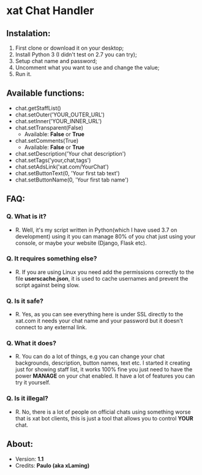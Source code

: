 # xat Chat Handler

## Instalation:
1. First clone or download it on your desktop;
2. Install Python 3 (I didn't test on 2.7 you can try);
3. Setup chat name and password;
4. Uncomment what you want to use and change the value;
5. Run it.

## Available functions:
* chat.getStaffList()
* chat.setOuter('YOUR_OUTER_URL')
* chat.setInner('YOUR_INNER_URL')
* chat.setTransparent(False)
  * Available: **False** or **True**
* chat.setComments(True)
  * Available: **False** or **True**
* chat.setDescription('Your chat description')
* chat.setTags('your,chat,tags')
* chat.setAdsLink('xat.com/YourChat')
* chat.setButtonText(0, 'Your first tab text')
* chat.setButtonName(0, 'Your first tab name')

## FAQ:
### Q. What is it?
* R. Well, it's my script written in Python(which I have used 3.7 on development) using it you can manage 80% of you chat just using your console, or maybe your website (Django, Flask etc).

### Q. It requires something else?
* R. If you are using Linux you need add the permissions correctly to the file **userscache.json**, it is used to cache usernames and prevent the script against being slow.

### Q. Is it safe?
* R. Yes, as you can see everything here is under SSL directly to the xat.com it needs your chat name and your password but it doesn't connect to any external link.

### Q. What it does?
* R. You can do a lot of things, e.g you can change your chat backgrounds, description, button names, text etc. I started it creating just for showing staff list, it works 100% fine you just need to have the power **MANAGE** on your chat enabled. It have a lot of features you can try it yourself.

### Q. Is it illegal?
* R. No, there is a lot of people on official chats using something worse that is xat bot clients, this is just a tool that allows you to control **YOUR** chat.

## About:
* Version: **1.1**
* Credits: **Paulo (aka xLaming)**

